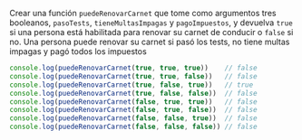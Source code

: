 Crear una función `puedeRenovarCarnet` que tome como argumentos tres booleanos, `pasoTests`, `tieneMultasImpagas` y `pagoImpuestos`, y devuelva `true` si una persona está habilitada para renovar su carnet de conducir o `false` si no. Una persona puede renovar su carnet si pasó los tests, no tiene multas impagas y pagó todos los impuestos

```javascript
console.log(puedeRenovarCarnet(true, true, true))    // false
console.log(puedeRenovarCarnet(true, true, false))   // false
console.log(puedeRenovarCarnet(true, false, true))   // true
console.log(puedeRenovarCarnet(true, false, false))  // false
console.log(puedeRenovarCarnet(false, true, true))   // false
console.log(puedeRenovarCarnet(false, true, false))  // false
console.log(puedeRenovarCarnet(false, false, true))  // false
console.log(puedeRenovarCarnet(false, false, false)) // false
```